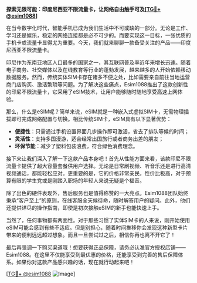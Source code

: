 **探索无限可能：印度尼西亚不限流量卡，让网络自由触手可及[[TG💪+ @esim1088](https://t.me/s/esim1088)]**

在当今数字化时代，智能手机已成为我们生活中不可或缺的一部分。无论是工作、学习还是娱乐，稳定的网络连接都是必不可少的。而要实现这一目标，一张优质的手机卡或流量卡显得尤为重要。今天，我们就来聊聊一款备受关注的产品——印度尼西亚不限流量卡。

印尼作为东南亚地区人口最多的国家之一，其互联网普及率近年来增长迅速。随着电子商务、社交媒体以及在线教育等行业的蓬勃发展，越来越多的人开始依赖移动数据服务。然而，传统实体SIM卡存在诸多不便之处，比如需要亲自前往当地运营商门店购买、激活繁琐等问题。为了解决这些痛点，Esim1088推出了这款创新性的印尼不限流量卡，它采用了eSIM技术，让用户能够随时随地享受高速上网体验。

那么，什么是eSIM呢？简单来说，eSIM就是一种嵌入式虚拟SIM卡，无需物理插拔即可完成网络配置与切换。相比传统SIM卡，eSIM具有以下显著优势：
- **便捷性**：只需通过手机设置界面几步操作即可激活，省去了排队等候的时间；
- **灵活性**：支持多国漫游，适合经常出国旅行或者商务出差的朋友；
- **环保节能**：减少了塑料包装浪费，符合绿色消费理念。

接下来让我们深入了解一下这款产品本身吧！首先从性能方面来看，该款印尼不限流量卡提供了超大容量套餐供用户选择。无论是日常刷视频、听音乐还是进行高清视频通话，都能轻松应对。更重要的是，它的价格非常亲民，性价比极高，对于预算有限的学生党或是刚踏入职场的年轻人来说无疑是个福音。

除了出色的硬件表现外，售后服务也是值得称赞的一大亮点。Esim1088团队始终秉承“客户至上”的原则，在线客服全天候待命，随时解答用户的疑问。此外，他们还提供详尽的操作指南，即使是初次接触eSIM的新手也能快速上手。

当然了，任何事物都有两面性。对于那些习惯了实体SIM卡的人来说，刚开始使用eSIM可能会感到有些不适应。但是别担心，随着时间推移你会发现这种新型卡片带来的便利远远超过想象。而且一旦尝试过之后，相信你再也离不开它了！

最后再强调一下购买渠道哦！想要获得正品保障，请务必认准官方授权店铺——Esim1088。在这里不仅能享受到最优惠的价格，还能享受到完善的售后保障体系。如果你对这款产品感兴趣的话，现在就行动起来吧！

[[TG💪+ @esim1088](https://t.me/s/esim1088) ![Image](https://i.postimg.cc/4NQfJmqS/Snipaste-2025-05-13-00-14-12.png)]